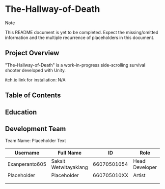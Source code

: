 # The-Hallway-of-Death
> [!NOTE]
> This README document is yet to be completed. Expect the missing/omitted information and the multiple recurrence of placeholders in this document.

## Project Overview
"The-Hallway-of-Death" is a work-in-progress side-scrolling survival shooter developed with Unity.

itch.io link for installation: N/A

## Table of Contents

## Education

## Development Team

Team Name: Placeholder Text 

| Username | Full Name | ID | Role | Email |
| ------------- | ------------- | ----- | ----- | ----- |
| Exanperanto605 | Saksit Wetwitayaklang | 66070501054 | Head Developer | saksit.wetw@kmutt.ac.th |
| Placeholder | Placeholder | 660705010XX | Artist | placeholder@kmutt.ac.th |
| | | | | |
| | | | | |

